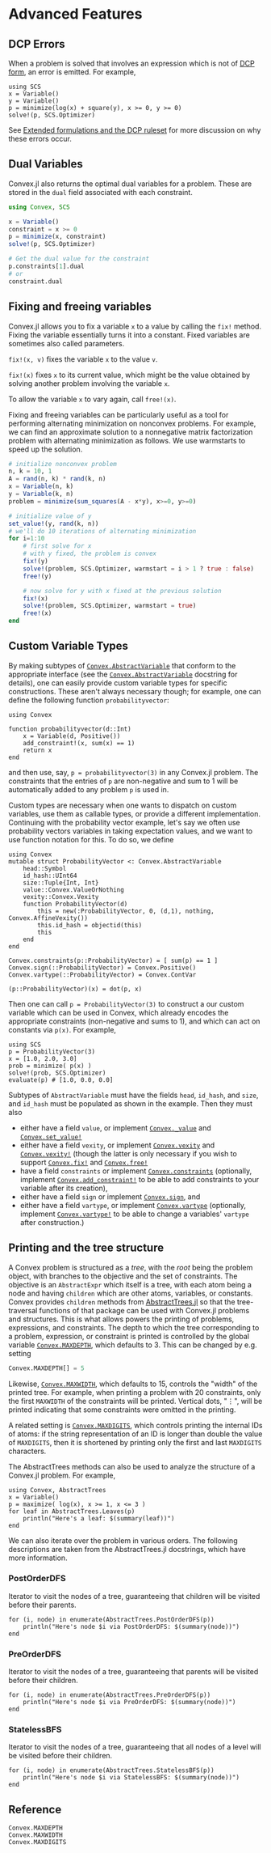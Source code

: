 Advanced Features
=================

DCP Errors
----------

When a problem is solved that involves an expression which is not of [DCP
form](https://dcp.stanford.edu/), an error is emitted. For example,

```repl
using SCS
x = Variable()
y = Variable()
p = minimize(log(x) + square(y), x >= 0, y >= 0)
solve!(p, SCS.Optimizer)
```

See [Extended formulations and the DCP ruleset](@ref) for more discussion on why these errors occur.

Dual Variables
--------------

Convex.jl also returns the optimal dual variables for a problem. These
are stored in the `dual` field associated with each constraint.

```julia
using Convex, SCS

x = Variable()
constraint = x >= 0
p = minimize(x, constraint)
solve!(p, SCS.Optimizer)

# Get the dual value for the constraint
p.constraints[1].dual
# or
constraint.dual
```

Fixing and freeing variables
----------------------------

Convex.jl allows you to fix a variable `x` to a value by calling the `fix!`
method. Fixing the variable essentially turns it into a constant. Fixed
variables are sometimes also called parameters.

`fix!(x, v)` fixes the variable `x` to the value `v`.

`fix!(x)` fixes `x` to its current value, which might be the value obtained by
solving another problem involving the variable `x`.

To allow the variable `x` to vary again, call `free!(x)`.

Fixing and freeing variables can be particularly useful as a tool for performing
alternating minimization on nonconvex problems. For example, we can find an
approximate solution to a nonnegative matrix factorization problem with
alternating minimization as follows. We use warmstarts to speed up the solution.

```julia
# initialize nonconvex problem
n, k = 10, 1
A = rand(n, k) * rand(k, n)
x = Variable(n, k)
y = Variable(k, n)
problem = minimize(sum_squares(A - x*y), x>=0, y>=0)

# initialize value of y
set_value!(y, rand(k, n))
# we'll do 10 iterations of alternating minimization
for i=1:10
    # first solve for x
    # with y fixed, the problem is convex
    fix!(y)
    solve!(problem, SCS.Optimizer, warmstart = i > 1 ? true : false)
    free!(y)

    # now solve for y with x fixed at the previous solution
    fix!(x)
    solve!(problem, SCS.Optimizer, warmstart = true)
    free!(x)
end
```


Custom Variable Types
---------------------

By making subtypes of [`Convex.AbstractVariable`](@ref) that conform to the appropriate
interface (see the [`Convex.AbstractVariable`](@ref) docstring for details), one can
easily provide custom variable types for specific constructions. These aren't
always necessary though; for example, one can define the following function
`probabilityvector`:

```@example prob
using Convex

function probabilityvector(d::Int)
    x = Variable(d, Positive())
    add_constraint!(x, sum(x) == 1)
    return x
end
```
and then use, say, `p = probabilityvector(3)` in any Convex.jl problem. The
constraints that the entries of `p` are non-negative and sum to 1 will be
automatically added to any problem `p` is used in.

Custom types are necessary when one wants to dispatch on custom variables, use
them as callable types, or provide a different implementation. Continuing with
the probability vector example, let's say we often use probability vectors
variables in taking expectation values, and we want to use function notation for
this. To do so, we define

```@example 1
using Convex
mutable struct ProbabilityVector <: Convex.AbstractVariable
    head::Symbol
    id_hash::UInt64
    size::Tuple{Int, Int}
    value::Convex.ValueOrNothing
    vexity::Convex.Vexity
    function ProbabilityVector(d)
        this = new(:ProbabilityVector, 0, (d,1), nothing, Convex.AffineVexity())
        this.id_hash = objectid(this)
        this
    end
end

Convex.constraints(p::ProbabilityVector) = [ sum(p) == 1 ]
Convex.sign(::ProbabilityVector) = Convex.Positive()
Convex.vartype(::ProbabilityVector) = Convex.ContVar

(p::ProbabilityVector)(x) = dot(p, x)
```

Then one can call `p = ProbabilityVector(3)` to construct a our custom variable
which can be used in Convex, which already encodes the appropriate constraints
(non-negative and sums to 1), and which can act on constants via `p(x)`. For
example,

```@example 1
using SCS
p = ProbabilityVector(3)
x = [1.0, 2.0, 3.0]
prob = minimize( p(x) )
solve!(prob, SCS.Optimizer)
evaluate(p) # [1.0, 0.0, 0.0]
```

Subtypes of `AbstractVariable` must have the fields `head`, `id_hash`, and
`size`, and `id_hash` must be populated as shown in the example. Then they must also

* either have a field `value`, or implement [`Convex._value`](@ref) and
  [`Convex.set_value!`](@ref)
* either have a field `vexity`, or implement [`Convex.vexity`](@ref) and
  [`Convex.vexity!`](@ref) (though the latter is only necessary if you wish to
  support [`Convex.fix!`](@ref) and [`Convex.free!`](@ref)
* have a field `constraints` or implement [`Convex.constraints`](@ref) (optionally,
  implement [`Convex.add_constraint!`](@ref) to be able to add constraints to your
  variable after its creation),
* either have a field `sign` or implement [`Convex.sign`](@ref), and
* either have a field `vartype`, or implement [`Convex.vartype`](@ref) (optionally,
  implement [`Convex.vartype!`](@ref) to be able to change a variables' `vartype`
  after construction.)


Printing and the tree structure
-------------------------------

A Convex problem is structured as a *tree*, with the *root* being the problem
object, with branches to the objective and the set of constraints. The objective
is an `AbstractExpr` which itself is a tree, with each atom being a node and
having `children` which are other atoms, variables, or constants. Convex
provides `children` methods from
[AbstractTrees.jl](https://github.com/Keno/AbstractTrees.jl) so that the
tree-traversal functions of that package can be used with Convex.jl problems and
structures. This is what allows powers the printing of problems, expressions,
and constraints. The depth to which the tree corresponding to a problem,
expression, or constraint is printed is controlled by the global variable
[`Convex.MAXDEPTH`](@ref), which defaults to 3. This can be changed by e.g.
setting

```julia
Convex.MAXDEPTH[] = 5
```

Likewise, [`Convex.MAXWIDTH`](@ref), which defaults to 15, controls the "width"
of the printed tree. For example, when printing a problem with 20 constraints,
only the first `MAXWIDTH` of the constraints will be printed. Vertical dots,
"⋮", will be printed indicating that some constraints were omitted in the
printing.

A related setting is [`Convex.MAXDIGITS`](@ref), which controls
printing the internal IDs of atoms: if the string representation of an
ID is longer than double the value of `MAXDIGITS`, then it is
shortened by printing only the first and last `MAXDIGITS` characters.

The AbstractTrees methods can also be used to analyze the structure
of a Convex.jl problem. For example,

```@example trees
using Convex, AbstractTrees
x = Variable()
p = maximize( log(x), x >= 1, x <= 3 )
for leaf in AbstractTrees.Leaves(p)
    println("Here's a leaf: $(summary(leaf))")
end
```

We can also iterate over the problem in various orders. The following descriptions
are taken from the AbstractTrees.jl docstrings, which have more information.

### PostOrderDFS

Iterator to visit the nodes of a tree, guaranteeing that children
will be visited before their parents.

```@example trees
for (i, node) in enumerate(AbstractTrees.PostOrderDFS(p))
    println("Here's node $i via PostOrderDFS: $(summary(node))")
end
```

### PreOrderDFS

Iterator to visit the nodes of a tree, guaranteeing that parents
will be visited before their children.

```@example trees
for (i, node) in enumerate(AbstractTrees.PreOrderDFS(p))
    println("Here's node $i via PreOrderDFS: $(summary(node))")
end
```

### StatelessBFS

Iterator to visit the nodes of a tree, guaranteeing that all nodes of a level
will be visited before their children.

```@example trees
for (i, node) in enumerate(AbstractTrees.StatelessBFS(p))
    println("Here's node $i via StatelessBFS: $(summary(node))")
end
```

Reference
---------

```@docs
Convex.MAXDEPTH
Convex.MAXWIDTH
Convex.MAXDIGITS
```
